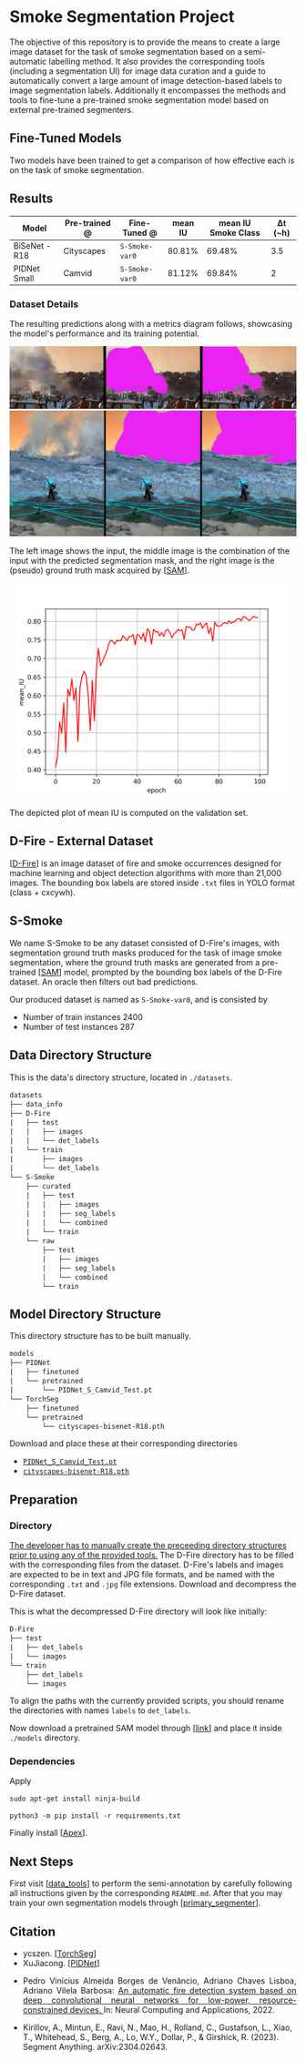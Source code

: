 # Smoke Segmentation Project

The objective of this repository is to provide the means to create a large image dataset for the task of smoke segmentation based on a semi-automatic labelling method. It also provides the corresponding tools (including a segmentation UI) for image data curation and a guide to automatically convert a large amount of image detection-based labels to image segmentation labels. Additionally it encompasses the methods and tools to fine-tune a pre-trained smoke segmentation model based on external pre-trained segmenters.

## Fine-Tuned Models

Two models have been trained to get a comparison of how effective each is on the task of smoke segmentation.

## Results

| Model         | Pre-trained @ | Fine-Tuned @  | mean IU | mean IU Smoke Class | Δt (~h) |
|---------------|-------------|--------------|---------|---------------|---------|
| BiSeNet - R18 | Cityscapes  | `S-Smoke-var0` | 80.81%  | 69.48%        | 3.5     |
| PIDNet Small  | Camvid      | `S-Smoke-var0` | 81.12%  | 69.84%        | 2       |

### Dataset Details

The resulting predictions along with a metrics diagram follows, showcasing the model's performance and its training potential.

![](./fig0.png)
![](./fig1.png)

The left image shows the input, the middle image is the combination of the input with the predicted segmentation mask, and the right image is the (pseudo) ground truth mask acquired by [[SAM](https://segment-anything.com/)].

![](./fig2.png)

The depicted plot of mean IU is computed on the validation set.

## D-Fire - External Dataset

[[D-Fire](https://github.com/gaiasd/DFireDataset)] is an image dataset of fire and smoke occurrences designed for machine learning and object detection algorithms with more than 21,000 images. The bounding box labels are stored inside `.txt` files in YOLO format (class + cxcywh).

## S-Smoke

We name S-Smoke to be any dataset consisted of D-Fire's images, with segmentation ground truth masks produced for the task of image smoke segmentation, where the ground truth masks are generated from a pre-trained [[SAM](https://segment-anything.com/)] model, prompted by the bounding box labels of the D-Fire dataset. An oracle then filters out bad predictions.

Our produced dataset is named as `S-Smoke-var0`, and is consisted by
- Number of train instances 2400
- Number of test instances 287

## Data Directory Structure

This is the data's directory structure, located in `./datasets`.
```
datasets
├── data_info
├── D-Fire
|   ├── test
|   |   ├── images
|   |   └── det_labels
|   └── train
|       ├── images
|       └── det_labels
└── S-Smoke
    ├── curated
    |   ├── test
    |   |   ├── images
    |   |   ├── seg_labels
    |   |   └── combined
    |   └── train
    └── raw
        ├── test
        |   ├── images
        |   ├── seg_labels
        |   └── combined
        └── train
```

## Model Directory Structure

This directory structure has to be built manually.
```
models
├── PIDNet
|   ├── finetuned
|   └── pretrained
|       └── PIDNet_S_Camvid_Test.pt
└── TorchSeg
    ├── finetuned
    └── pretrained
        └── cityscapes-bisenet-R18.pth
```

Download and place these at their corresponding directories

- [`PIDNet_S_Camvid_Test.pt`](https://drive.google.com/file/d/1h3IaUpssCnTWHiPEUkv-VgFmj86FkY3J/view?usp=sharing)
- [`cityscapes-bisenet-R18.pth`](https://drive.google.com/file/d/1hFF-J9qoXlbVRRUr29aWeQpL4Lwn45mU/view)

## Preparation

### Directory

<u>The developer has to manually create the preceeding directory structures prior to using any of the provided tools.</u> The D-Fire directory has to be filled with the corresponding files from the dataset. D-Fire's labels and images are expected to be in text and JPG file formats, and be named with the corresponding `.txt` and `.jpg` file extensions. Download and decompress the D-Fire dataset.

This is what the decompressed D-Fire directory will look like initially:
```
D-Fire
├── test
|   ├── det_labels
|   └── images
└── train
    ├── det_labels
    └── images
```
To align the paths with the currently provided scripts, you should rename the directories with names `labels` to `det_labels`.

Now download a pretrained SAM model through [[link](https://dl.fbaipublicfiles.com/segment_anything/sam_vit_l_0b3195.pth)] and place it inside `./models` directory.

### Dependencies

Apply
```
sudo apt-get install ninja-build
```
```
python3 -m pip install -r requirements.txt
```
Finally install [[Apex](https://github.com/nvidia/apex#installation)].

## Next Steps

First visit [[data_tools](https://github.com/fl0wxr/SmokeSegmenter/tree/master/data_tools)] to perform the semi-annotation by carefully following all instructions given by the corresponding `README.md`. After that you may train your own segmentation models through [[primary_segmenter](https://github.com/fl0wxr/SmokeSegmenter/tree/master/primary_segmenter)].

## Citation

- ycszen. [[TorchSeg](https://github.com/ycszen/TorchSeg)]
- XuJiacong. [[PIDNet](https://github.com/XuJiacong/PIDNet)]
- <p align="justify">Pedro Vinícius Almeida Borges de Venâncio, Adriano Chaves Lisboa, Adriano Vilela Barbosa: <a href="https://link.springer.com/article/10.1007/s00521-022-07467-z"> An automatic fire detection system based on deep convolutional neural networks for low-power, resource-constrained devices. </a> In: Neural Computing and Applications, 2022.</p>
- Kirillov, A., Mintun, E., Ravi, N., Mao, H., Rolland, C., Gustafson, L., Xiao, T., Whitehead, S., Berg, A., Lo, W.Y., Dollar, P., & Girshick, R. (2023). Segment Anything. arXiv:2304.02643.
